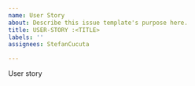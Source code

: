 ```yaml
---
name: User Story
about: Describe this issue template's purpose here.
title: USER-STORY :<TITLE>
labels: ''
assignees: StefanCucuta

---
```


User story
